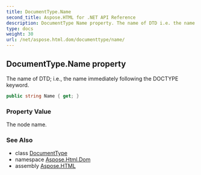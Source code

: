 ```yaml
---
title: DocumentType.Name
second_title: Aspose.HTML for .NET API Reference
description: DocumentType Name property. The name of DTD i.e. the name immediately following the DOCTYPE keyword
type: docs
weight: 30
url: /net/aspose.html.dom/documenttype/name/
---
```

## DocumentType.Name property

The name of DTD; i.e., the name immediately following the DOCTYPE keyword.

```csharp
public string Name { get; }
```

### Property Value

The node name.

### See Also

* class [DocumentType](../)
* namespace [Aspose.Html.Dom](../../../aspose.html.dom/)
* assembly [Aspose.HTML](../../../)
